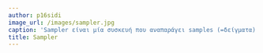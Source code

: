 ```yaml
---
author: p16sidi
image_url: /images/sampler.jpg
caption: 'Sampler είναι μία συσκευή που αναπαράγει samples (=δείγματα).Δηλαδή εισάγεις ηχητικά, τα οποία έχεις ήδη ηχογραφήσει ή βρίσκονται σε sample packs, που πιθανότατα έχεις αγοράσει/κατεβάσει. Ο χρήστης συνήθως επιλέγει τα ηχητικά δείγματα (από οποιοδήποτε μουσικό όργανο).Στη συνέχεια μπορεί να επεξεργαστεί το κάθε sample και να τα βάλει σε μία σειρά να παίζουν. Περιέχουν ρυθμίσεις όπως mixing, εκτός από συσκευή μπορεί να είναι και πρόσθετη λειτουργία σε symthesizer ή ακόμα και εικονικό(virtual) πρόγραμμα στον ηλεκτρονικό υπολογιστή.'
title: Sampler
---
```

